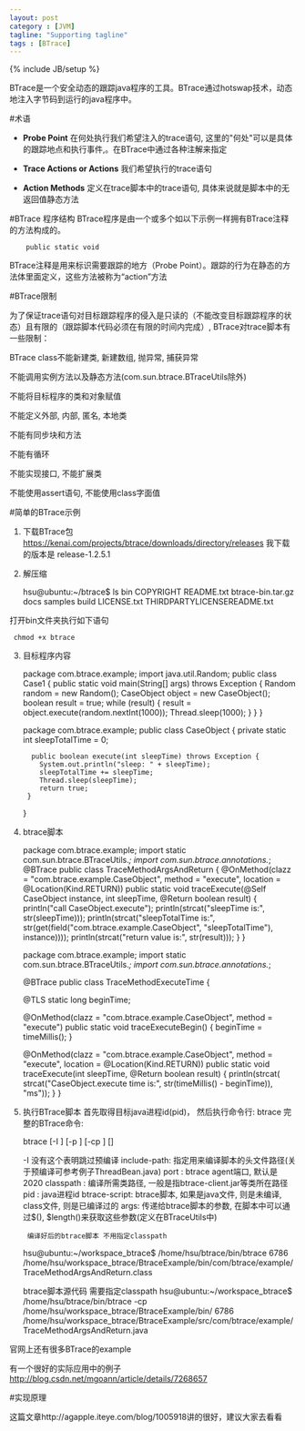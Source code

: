 ```yaml
---
layout: post
category : [JVM]
tagline: "Supporting tagline"
tags : [BTrace]
---
```

{% include JB/setup %}

BTrace是一个安全动态的跟踪java程序的工具。BTrace通过hotswap技术，动态地注入字节码到运行的java程序中。

#术语

 - **Probe Point**
在何处执行我们希望注入的trace语句, 这里的"何处"可以是具体的跟踪地点和执行事件,。在BTrace中通过各种注解来指定 

 - **Trace Actions or Actions** 
我们希望执行的trace语句
 
 - **Action Methods** 
定义在trace脚本中的trace语句, 具体来说就是脚本中的无返回值静态方法

#BTrace 程序结构
BTrace程序是由一个或多个如以下示例一样拥有BTrace注释的方法构成的。

        public static void
        
BTrace注释是用来标识需要跟踪的地方（Probe Point）。跟踪的行为在静态的方法体里面定义，这些方法被称为“action”方法

#BTrace限制

为了保证trace语句对目标跟踪程序的侵入是只读的（不能改变目标跟踪程序的状态）且有限的（跟踪脚本代码必须在有限的时间内完成）, BTrace对trace脚本有一些限制：

BTrace class不能新建类, 新建数组, 抛异常, 捕获异常

不能调用实例方法以及静态方法(com.sun.btrace.BTraceUtils除外)

不能将目标程序的类和对象赋值

不能定义外部, 内部, 匿名, 本地类

不能有同步块和方法

不能有循环

不能实现接口, 不能扩展类

不能使用assert语句, 不能使用class字面值

#简单的BTrace示例

 1. 下载BTrace包
 https://kenai.com/projects/btrace/downloads/directory/releases
 我下载的版本是  release-1.2.5.1 
 2. 解压缩

     hsu@ubuntu:~/btrace$ ls
     bin                COPYRIGHT    README.txt
     btrace-bin.tar.gz  docs         samples
     build              LICENSE.txt  THIRDPARTYLICENSEREADME.txt

  打开bin文件夹执行如下语句
     
     chmod +x btrace
  

 3. 目标程序内容
	
     package com.btrace.example;
     import java.util.Random;
     public class Case1 {
       public static void main(String[] args) throws Exception {
     		Random random = new Random();
     		CaseObject object = new CaseObject();
     		boolean result = true;
     		while (result) {
     			result = object.execute(random.nextInt(1000));
     			Thread.sleep(1000);
     		}
     	}
     }

     package com.btrace.example;
     public class CaseObject {
     private static int sleepTotalTime = 0;

          public boolean execute(int sleepTime) throws Exception {
		  	System.out.println("sleep: " + sleepTime);
		  	sleepTotalTime += sleepTime;
		  	Thread.sleep(sleepTime);
			return true;
	     }
     }


 4. btrace脚本

     package com.btrace.example;
     import static com.sun.btrace.BTraceUtils.*;
     import com.sun.btrace.annotations.*;
     @BTrace
     public class TraceMethodArgsAndReturn {
     @OnMethod(clazz = "com.btrace.example.CaseObject", method = "execute", location = @Location(Kind.RETURN))
     public static void traceExecute(@Self CaseObject instance, int sleepTime,
             @Return boolean result) {
         println("call CaseObject.execute");
         println(strcat("sleepTime is:", str(sleepTime)));
         println(strcat("sleepTotalTime is:",
                 str(get(field("com.btrace.example.CaseObject", "sleepTotalTime"), instance))));
         println(strcat("return value is:", str(result)));
     }
     }
	
	package com.btrace.example;
	import static com.sun.btrace.BTraceUtils.*;
	import com.sun.btrace.annotations.*;

	@BTrace
     public class TraceMethodExecuteTime {

	@TLS
	static long beginTime;

	@OnMethod(clazz = "com.btrace.example.CaseObject", method = "execute")
	public static void traceExecuteBegin() {
		beginTime = timeMillis();
	}

	@OnMethod(clazz = "com.btrace.example.CaseObject", method = "execute", location = @Location(Kind.RETURN))
	public static void traceExecute(int sleepTime, @Return boolean result) {
		println(strcat(
				strcat("CaseObject.execute time is:", str(timeMillis()
						- beginTime)), "ms"));
	}
	}
	

 5. 执行BTrace脚本
 首先取得目标java进程id(pid)， 然后执行命令行: btrace <pid> <btrace-script> 
 完整的BTrace命令: 
	
	btrace [-I <include-path>] [-p <port>] [-cp <classpath>] <pid> <btrace-script> [<args>]
	
	-I 没有这个表明跳过预编译
	include-path: 指定用来编译脚本的头文件路径(关于预编译可参考例子ThreadBean.java)
	port : btrace agent端口, 默认是2020
	classpath : 编译所需类路径, 一般是指btrace-client.jar等类所在路径
	pid : java进程id
	btrace-script: btrace脚本, 如果是java文件, 则是未编译, class文件, 则是已编译过的
	args: 传递给btrace脚本的参数, 在脚本中可以通过$(), $length()来获取这些参数(定义在BTraceUtils中)


         编译好后的btrace脚本 不用指定classpath
     hsu@ubuntu:~/workspace_btrace$ /home/hsu/btrace/bin/btrace 6786 			 /home/hsu/workspace_btrace/BtraceExample/bin/com/btrace/example/TraceMethodArgsAndReturn.class 

     btrace脚本源代码 需要指定classpath
     hsu@ubuntu:~/workspace_btrace$ /home/hsu/btrace/bin/btrace  -cp /home/hsu/workspace_btrace/BtraceExample/bin/ 6786  /home/hsu/workspace_btrace/BtraceExample/src/com/btrace/example/TraceMethodArgsAndReturn.java 


官网上还有很多BTrace的example

有一个很好的实际应用中的例子 http://blog.csdn.net/mgoann/article/details/7268657
	 
#实现原理

这篇文章http://agapple.iteye.com/blog/1005918讲的很好，建议大家去看看